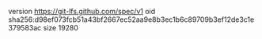 version https://git-lfs.github.com/spec/v1
oid sha256:d98ef073fcb51a43bf2667ec52aa9e8b3ec1b6c89709b3ef12de3c1e379583ac
size 19280
